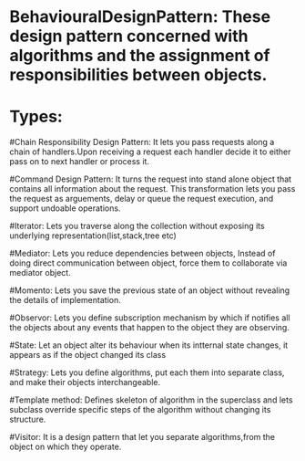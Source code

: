 # BehaviouralDesignPattern: These design pattern concerned with  algorithms and  the assignment of responsibilities between objects.

# Types:

#Chain Responsibility Design Pattern: It lets you pass requests along  a chain of handlers.Upon receiving a  request each handler decide it to either pass on to next handler or process it.

#Command Design Pattern: It turns the request  into stand alone object that contains all information about the request. This  transformation lets you pass the request as arguements, delay or queue the request execution, and support undoable operations.

#Iterator: Lets you traverse along the collection  without exposing its underlying representation(list,stack,tree etc)

#Mediator: Lets you reduce dependencies between objects, Instead of doing direct communication between object, force them to collaborate via mediator object.

#Momento: Lets you save the previous state of an object without revealing the details of implementation.

#Observor: Lets you define subscription mechanism by which if notifies all the objects about any events that happen to the object they are observing.

#State: Let an object alter its behaviour when its intternal state changes, it appears  as if the object changed its class

#Strategy: Lets you define algorithms, put each them into separate class, and make their objects interchangeable.

#Template method: Defines skeleton of algorithm  in the superclass and lets subclass override specific steps  of the algorithm  without changing its structure.

#Visitor: It is a design pattern  that let you separate algorithms,from the object on which they operate.
